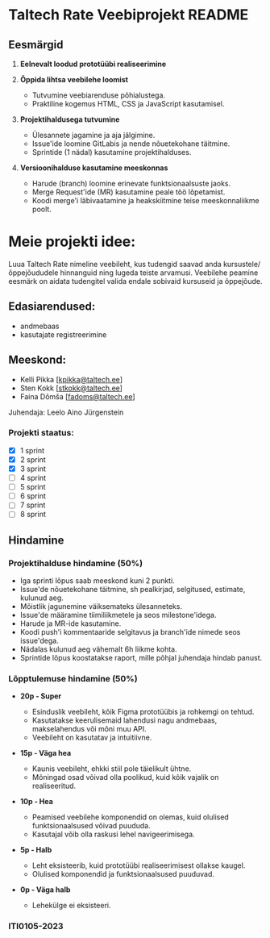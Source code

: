 # Taltech Rate Veebiprojekt README

## Eesmärgid

1. **Eelnevalt loodud prototüübi realiseerimine**

2. **Õppida lihtsa veebilehe loomist**
    - Tutvumine veebiarenduse põhialustega.
    - Praktiline kogemus HTML, CSS ja JavaScript kasutamisel.

3. **Projektihaldusega tutvumine**
    - Ülesannete jagamine ja aja jälgimine.
    - Issue'ide loomine GitLabis ja nende nõuetekohane täitmine.
    - Sprintide (1 nädal) kasutamine projektihalduses.

4. **Versioonihalduse kasutamine meeskonnas**
    - Harude (branch) loomine erinevate funktsionaalsuste jaoks.
    - Merge Request'ide (MR) kasutamine peale töö lõpetamist.
    - Koodi merge'i läbivaatamine ja heakskiitmine teise meeskonnaliikme poolt.


# Meie projekti idee:
Luua Taltech Rate nimeline veebileht, kus tudengid saavad anda kursustele/õppejõududele hinnanguid ning lugeda teiste arvamusi.
Veebilehe peamine eesmärk on aidata tudengitel valida endale sobivaid kursuseid ja õppejõude.

## Edasiarendused:
- andmebaas
- kasutajate registreerimine


## Meeskond:
- Kelli Pikka [kpikka@taltech.ee]
- Sten Kokk [stkokk@taltech.ee]
- Faina Dõmša [fadoms@taltech.ee]

Juhendaja: Leelo Aino Jürgenstein

### Projekti staatus:
- [x] 1 sprint
- [x] 2 sprint
- [x] 3 sprint
- [ ] 4 sprint
- [ ] 5 sprint
- [ ] 6 sprint
- [ ] 7 sprint
- [ ] 8 sprint

## Hindamine

### Projektihalduse hindamine (50%)

- Iga sprinti lõpus saab meeskond kuni 2 punkti.
- Issue'de nõuetekohane täitmine, sh pealkirjad, selgitused, estimate, kulunud aeg.
- Mõistlik jagunemine väiksemateks ülesanneteks.
- Issue'de määramine tiimiliikmetele ja seos milestone'idega.
- Harude ja MR-ide kasutamine.
- Koodi push'i kommentaaride selgitavus ja branch'ide nimede seos issue'dega.
- Nädalas kulunud aeg vähemalt 6h liikme kohta.
- Sprintide lõpus koostatakse raport, mille põhjal juhendaja hindab panust.

### Lõpptulemuse hindamine (50%)

- **20p - Super**
    - Esinduslik veebileht, kõik Figma prototüübis ja rohkemgi on tehtud.
    - Kasutatakse keerulisemaid lahendusi nagu andmebaas, makselahendus või mõni muu API.
    - Veebileht on kasutatav ja intuitiivne.

- **15p - Väga hea**
    - Kaunis veebileht, ehkki stiil pole täielikult ühtne.
    - Mõningad osad võivad olla poolikud, kuid kõik vajalik on realiseeritud.

- **10p - Hea**
    - Peamised veebilehe komponendid on olemas, kuid olulised funktsionaalsused võivad puududa.
    - Kasutajal võib olla raskusi lehel navigeerimisega.

- **5p - Halb**
    - Leht eksisteerib, kuid prototüübi realiseerimisest ollakse kaugel.
    - Olulised komponendid ja funktsionaalsused puuduvad.

- **0p - Väga halb**
    - Lehekülge ei eksisteeri.

### ITI0105-2023